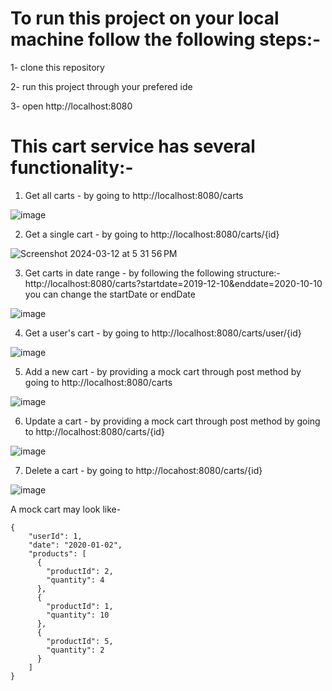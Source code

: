# To run this project on your local machine follow the following steps:-

1- clone this repository

2- run this project through your prefered ide

3- open http://localhost:8080




# This cart service has several functionality:-

1) Get all carts - by going to http://localhost:8080/carts

![image](https://github.com/Sushant9473/cartService/assets/72797131/85a64225-2b0e-4cba-ad31-be6a15951c94)


2) Get a single cart - by going to http://localhost:8080/carts/{id}

![Screenshot 2024-03-12 at 5 31 56 PM](https://github.com/Sushant9473/cartService/assets/72797131/1b25d8d5-e71c-42db-a6a0-20232889dedc)


3) Get carts in date range - by following the following structure:-
         http://localhost:8080/carts?startdate=2019-12-10&enddate=2020-10-10
   you can change the startDate or endDate

![image](https://github.com/Sushant9473/cartService/assets/72797131/431b8e3b-384f-43a9-ae01-380494063ce9)

4) Get a user's cart - by going to http://localhost:8080/carts/user/{id}

![image](https://github.com/Sushant9473/cartService/assets/72797131/42a5dd0c-2794-4c6c-8ebd-86871ea15e9b)

5) Add a new cart - by providing a mock cart through post method by going to http://localhost:8080/carts

![image](https://github.com/Sushant9473/cartService/assets/72797131/54f23a12-00f5-4e29-b898-fcb88bc353de)

6) Update a cart - by providing a mock cart through post method by going to http://localhost:8080/carts/{id}

![image](https://github.com/Sushant9473/cartService/assets/72797131/c121fba7-4274-432d-af07-ec3c8feb2032)

7) Delete a cart - by going to http://locahost:8080/carts/{id}

![image](https://github.com/Sushant9473/cartService/assets/72797131/81f4ce06-c2e2-41fe-8d5e-3978d3b1ed2a)

A mock cart may look like-
```
{
    "userId": 1,
    "date": "2020-01-02",
    "products": [
      {
        "productId": 2,
        "quantity": 4
      },
      {
        "productId": 1,
        "quantity": 10
      },
      {
        "productId": 5,
        "quantity": 2
      }
    ]
}
```

      
